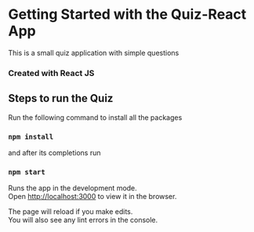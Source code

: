 # Getting Started with the Quiz-React App

This is a small quiz application with simple questions

### Created with React JS

## Steps to run the Quiz

Run the following command to install all the packages

### `npm install`

and after its completions run 

### `npm start`

Runs the app in the development mode.\
Open [http://localhost:3000](http://localhost:3000) to view it in the browser.

The page will reload if you make edits.\
You will also see any lint errors in the console.

